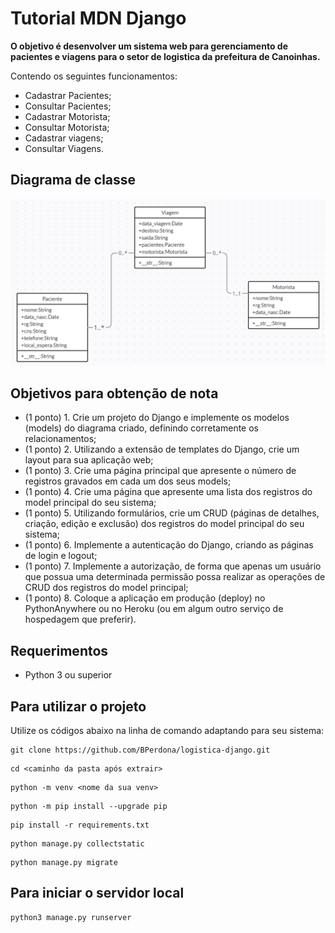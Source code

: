 # Tutorial MDN Django

**O objetivo é desenvolver um sistema web para gerenciamento de pacientes e viagens para o setor de logistica da prefeitura de Canoinhas.**

Contendo os seguintes funcionamentos:

- Cadastrar Pacientes;
- Consultar Pacientes;
- Cadastrar Motorista;
- Consultar Motorista;
- Cadastrar viagens;
- Consultar Viagens.

## Diagrama de classe

![diagram_de_classe](https://github.com/BPerdona/logistica-django/blob/main/Diagrama_Classes.png)

## Objetivos para obtenção de nota

- (1 ponto) 1. Crie um projeto do Django e implemente os modelos (models) do diagrama criado, definindo corretamente os relacionamentos;
- (1 ponto) 2. Utilizando a extensão de templates do Django, crie um layout para sua aplicação web;
- (1 ponto) 3. Crie uma página principal que apresente o número de registros gravados em cada um dos seus models;
- (1 ponto) 4. Crie uma página que apresente uma lista dos registros do model principal do seu sistema;
- (1 ponto) 5. Utilizando formulários, crie um CRUD (páginas de detalhes, criação, edição e exclusão) dos registros do model principal do seu sistema;
- (1 ponto) 6. Implemente a autenticação do Django, criando as páginas de login e logout;
- (1 ponto) 7. Implemente a autorização, de forma que apenas um usuário que possua uma determinada permissão possa realizar as operações de CRUD dos registros do model principal;
- (1 ponto) 8. Coloque a aplicação em produção (deploy) no PythonAnywhere ou no Heroku (ou em algum outro serviço de hospedagem que preferir).

## Requerimentos

- Python 3 ou superior

## Para utilizar o projeto

Utilize os códigos abaixo na linha de comando adaptando para seu sistema:

```
git clone https://github.com/BPerdona/logistica-django.git
```

```
cd <caminho da pasta após extrair>
```

```
python -m venv <nome da sua venv>
```

```
python -m pip install --upgrade pip
```

```
pip install -r requirements.txt
```

```
python manage.py collectstatic
```

```
python manage.py migrate
```

## Para iniciar o servidor local

```
python3 manage.py runserver
```
